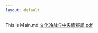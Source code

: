 ```yaml
---
layout: default
---
```


This is Main.md [文化冷战与中央情报局.pdf](https://github.com/xiashuangxi/eb/raw/main/book/%E6%96%87%E5%8C%96%E5%86%B7%E6%88%98%E4%B8%8E%E4%B8%AD%E5%A4%AE%E6%83%85%E6%8A%A5%E5%B1%80.pdf)
